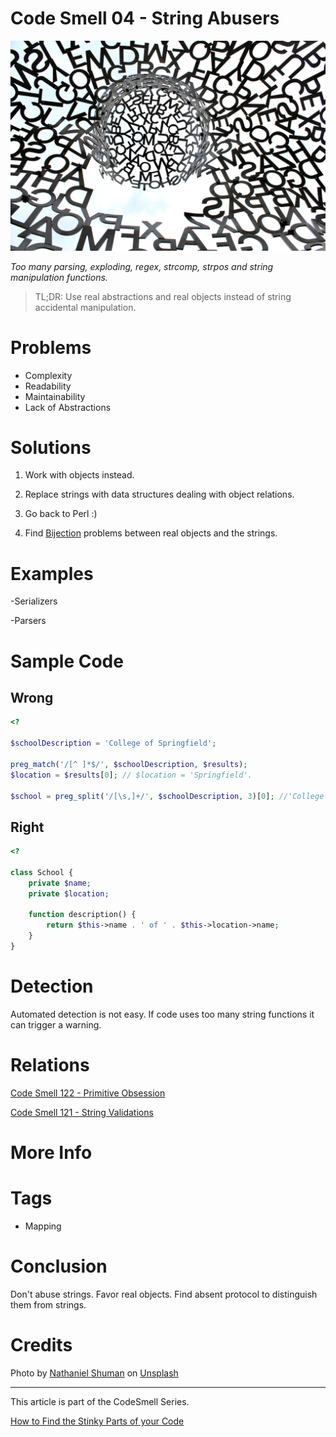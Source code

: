 # Code Smell 04 - String Abusers

![Code Smell 04 - String Abusers](Code%20Smell%2004%20-%20String%20Abusers.jpg)

*Too many parsing, exploding, regex, strcomp, strpos and string manipulation functions.*

> TL;DR: Use real abstractions and real objects instead of string accidental manipulation.

# Problems

- Complexity
- Readability
- Maintainability
- Lack of Abstractions

# Solutions

1) Work with objects instead.

2) Replace strings with data structures dealing with object relations.

3) Go back to Perl :) 

4) Find [Bijection](https://github.com/mcsee/Software-Design-Articles/tree/main/Articles/Theory/The%20One%20and%20Only%20Software%20Design%20Principle/readme.md) problems between real objects and the strings.

# Examples

-Serializers

-Parsers

# Sample Code

## Wrong

[Gist Url]: # (https://gist.github.com/mcsee/19b5965879d11e6c185d4591add24042)

```php
<?

$schoolDescription = 'College of Springfield';

preg_match('/[^ ]*$/', $schoolDescription, $results);
$location = $results[0]; // $location = 'Springfield'.

$school = preg_split('/[\s,]+/', $schoolDescription, 3)[0]; //'College'
```

## Right

[Gist Url]: # (https://gist.github.com/mcsee/9aea4a3d401b7e3c2e80101ff348dfa6)

```php
<?

class School {
    private $name;
    private $location;

    function description() {
        return $this->name . ' of ' . $this->location->name;
    }
}
```

# Detection

Automated detection is not easy. If code uses too many string functions it can trigger a warning.

# Relations

[Code Smell 122 - Primitive Obsession](https://github.com/mcsee/Software-Design-Articles/tree/main/Articles/Code%20Smells/Code%20Smell%20122%20-%20Primitive%20Obsession/readme.md)

[Code Smell 121 - String Validations](https://github.com/mcsee/Software-Design-Articles/tree/main/Articles/Code%20Smells/Code%20Smell%20121%20-%20String%20Validations/readme.md)

# More Info

# Tags

- Mapping

# Conclusion

Don't abuse strings. Favor real objects. Find absent protocol to distinguish them from strings.

# Credits

Photo by [Nathaniel Shuman](https://unsplash.com/@nshuman1291) on [Unsplash](https://unsplash.com/)

* * *

This article is part of the CodeSmell Series.

[How to Find the Stinky Parts of your Code](https://github.com/mcsee/Software-Design-Articles/tree/main/Articles/Code%20Smells/How%20to%20Find%20the%20Stinky%20parts%20of%20your%20Code/readme.md)